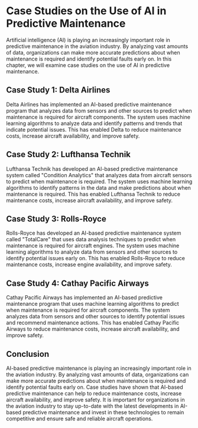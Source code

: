 Case Studies on the Use of AI in Predictive Maintenance
======================================================================================================================

Artificial intelligence (AI) is playing an increasingly important role in predictive maintenance in the aviation industry. By analyzing vast amounts of data, organizations can make more accurate predictions about when maintenance is required and identify potential faults early on. In this chapter, we will examine case studies on the use of AI in predictive maintenance.

Case Study 1: Delta Airlines
----------------------------

Delta Airlines has implemented an AI-based predictive maintenance program that analyzes data from sensors and other sources to predict when maintenance is required for aircraft components. The system uses machine learning algorithms to analyze data and identify patterns and trends that indicate potential issues. This has enabled Delta to reduce maintenance costs, increase aircraft availability, and improve safety.

Case Study 2: Lufthansa Technik
-------------------------------

Lufthansa Technik has developed an AI-based predictive maintenance system called "Condition Analytics" that analyzes data from aircraft sensors to predict when maintenance is required. The system uses machine learning algorithms to identify patterns in the data and make predictions about when maintenance is required. This has enabled Lufthansa Technik to reduce maintenance costs, increase aircraft availability, and improve safety.

Case Study 3: Rolls-Royce
-------------------------

Rolls-Royce has developed an AI-based predictive maintenance system called "TotalCare" that uses data analysis techniques to predict when maintenance is required for aircraft engines. The system uses machine learning algorithms to analyze data from sensors and other sources to identify potential issues early on. This has enabled Rolls-Royce to reduce maintenance costs, increase engine availability, and improve safety.

Case Study 4: Cathay Pacific Airways
------------------------------------

Cathay Pacific Airways has implemented an AI-based predictive maintenance program that uses machine learning algorithms to predict when maintenance is required for aircraft components. The system analyzes data from sensors and other sources to identify potential issues and recommend maintenance actions. This has enabled Cathay Pacific Airways to reduce maintenance costs, increase aircraft availability, and improve safety.

Conclusion
----------

AI-based predictive maintenance is playing an increasingly important role in the aviation industry. By analyzing vast amounts of data, organizations can make more accurate predictions about when maintenance is required and identify potential faults early on. Case studies have shown that AI-based predictive maintenance can help to reduce maintenance costs, increase aircraft availability, and improve safety. It is important for organizations in the aviation industry to stay up-to-date with the latest developments in AI-based predictive maintenance and invest in these technologies to remain competitive and ensure safe and reliable aircraft operations.
